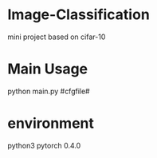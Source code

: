 # Image-Classification
mini project based on cifar-10
# Main Usage
python main.py #cfgfile#
# environment
python3 pytorch 0.4.0

